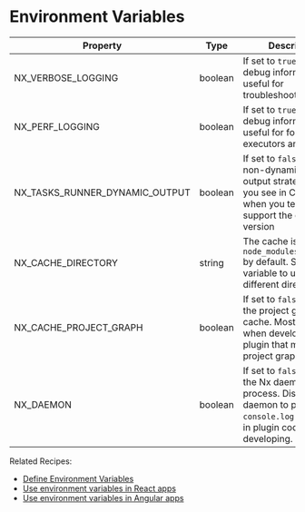# Environment Variables

| Property                       | Type    | Description                                                                                                                                   |
| ------------------------------ | ------- | --------------------------------------------------------------------------------------------------------------------------------------------- |
| NX_VERBOSE_LOGGING             | boolean | If set to `true`, will print debug information useful for troubleshooting                                                                     |
| NX_PERF_LOGGING                | boolean | If set to `true`, will print debug information useful for for profiling executors and Nx itself                                               |
| NX_TASKS_RUNNER_DYNAMIC_OUTPUT | boolean | If set to `false`, will use non-dynamic terminal output strategy (what you see in CI), even when you terminal can support the dynamic version |
| NX_CACHE_DIRECTORY             | string  | The cache is stored in `node_modules/.cache/nx` by default.  Set this variable to use a different directory. |
| NX_CACHE_PROJECT_GRAPH         | boolean | If set to `false`, disables the project graph cache.  Most useful when developing a plugin that modifies the project graph. |
| NX_DAEMON                      | boolean | If set to `false`, disables the Nx daemon process.  Disable the daemon to print `console.log` statements in plugin code you are developing. |

Related Recipes:
- [Define Environment Variables](/recipe/define-environment-variables)
- [Use environment variables in React apps](/recipe/use-environment-variables-in-react)
- [Use environment variables in Angular apps](/recipe/use-environment-variables-in-angular)
